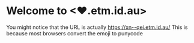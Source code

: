 # Welcome to <❤.etm.id.au>

You might notice that the URL is actually <https://xn--qei.etm.id.au/> This is because most browsers convert the emoji to punycode
